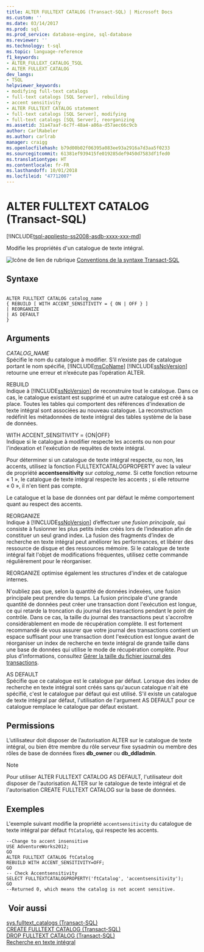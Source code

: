 ```yaml
---
title: ALTER FULLTEXT CATALOG (Transact-SQL) | Microsoft Docs
ms.custom: ''
ms.date: 03/14/2017
ms.prod: sql
ms.prod_service: database-engine, sql-database
ms.reviewer: ''
ms.technology: t-sql
ms.topic: language-reference
f1_keywords:
- ALTER_FULLEXT_CATALOG_TSQL
- ALTER FULLEXT CATALOG
dev_langs:
- TSQL
helpviewer_keywords:
- modifying full-text catalogs
- full-text catalogs [SQL Server], rebuilding
- accent sensitivity
- ALTER FULLTEXT CATALOG statement
- full-text catalogs [SQL Server], modifying
- full-text catalogs [SQL Server], reorganizing
ms.assetid: 31a47aaf-6c7f-48a4-a86a-d57aec66c9cb
author: CarlRabeler
ms.author: carlrab
manager: craigg
ms.openlocfilehash: b79d00b02f06395a083ee93a2916a7d3aa5f0233
ms.sourcegitcommit: 61381ef939415fe019285def9450d7583df1fed0
ms.translationtype: HT
ms.contentlocale: fr-FR
ms.lasthandoff: 10/01/2018
ms.locfileid: "47712007"
---
```

# <a name="alter-fulltext-catalog-transact-sql"></a>ALTER FULLTEXT CATALOG (Transact-SQL)
[!INCLUDE[tsql-appliesto-ss2008-asdb-xxxx-xxx-md](../../includes/tsql-appliesto-ss2008-asdb-xxxx-xxx-md.md)]

  Modifie les propriétés d'un catalogue de texte intégral.  
  
 ![Icône de lien de rubrique](../../database-engine/configure-windows/media/topic-link.gif "Icône lien de rubrique") [Conventions de la syntaxe Transact-SQL](../../t-sql/language-elements/transact-sql-syntax-conventions-transact-sql.md)  
  
## <a name="syntax"></a>Syntaxe  
  
```  
  
ALTER FULLTEXT CATALOG catalog_name   
{ REBUILD [ WITH ACCENT_SENSITIVITY = { ON | OFF } ]  
| REORGANIZE  
| AS DEFAULT   
}  
```  
  
## <a name="arguments"></a>Arguments  
 *CATALOG_NAME*  
 Spécifie le nom du catalogue à modifier. S’il n’existe pas de catalogue portant le nom spécifié, [!INCLUDE[msCoName](../../includes/msconame-md.md)] [!INCLUDE[ssNoVersion](../../includes/ssnoversion-md.md)] retourne une erreur et n’exécute pas l’opération ALTER.  
  
 REBUILD  
 Indique à [!INCLUDE[ssNoVersion](../../includes/ssnoversion-md.md)] de reconstruire tout le catalogue. Dans ce cas, le catalogue existant est supprimé et un autre catalogue est créé à sa place. Toutes les tables qui comportent des références d'indexation de texte intégral sont associées au nouveau catalogue. La reconstruction redéfinit les métadonnées de texte intégral des tables système de la base de données.  
  
 WITH ACCENT_SENSITIVITY = {ON|OFF}  
 Indique si le catalogue à modifier respecte les accents ou non pour l'indexation et l'exécution de requêtes de texte intégral.  
  
 Pour déterminer si un catalogue de texte intégral respecte, ou non, les accents, utilisez la fonction FULLTEXTCATALOGPROPERTY avec la valeur de propriété **accentsensitivity** sur *catalog_name*. Si cette fonction retourne « 1 », le catalogue de texte intégral respecte les accents ; si elle retourne « 0 », il n'en tient pas compte.  
  
 Le catalogue et la base de données ont par défaut le même comportement quant au respect des accents.  
  
 REORGANIZE  
 Indique à [!INCLUDE[ssNoVersion](../../includes/ssnoversion-md.md)] d’effectuer une *fusion principale*, qui consiste à fusionner les plus petits index créés lors de l’indexation afin de constituer un seul grand index. La fusion des fragments d’index de recherche en texte intégral peut améliorer les performances, et libérer des ressource de disque et des ressources mémoire. Si le catalogue de texte intégral fait l'objet de modifications fréquentes, utilisez cette commande régulièrement pour le réorganiser.  
  
 REORGANIZE optimise également les structures d'index et de catalogue internes.  
  
 N'oubliez pas que, selon la quantité de données indexées, une fusion principale peut prendre du temps. La fusion principale d'une grande quantité de données peut créer une transaction dont l'exécution est longue, ce qui retarde la troncation du journal des transactions pendant le point de contrôle. Dans ce cas, la taille du journal des transactions peut s'accroître considérablement en mode de récupération complète. Il est fortement recommandé de vous assurer que votre journal des transactions contient un espace suffisant pour une transaction dont l'exécution est longue avant de réorganiser un index de recherche en texte intégral de grande taille dans une base de données qui utilise le mode de récupération complète. Pour plus d’informations, consultez [Gérer la taille du fichier journal des transactions](../../relational-databases/logs/manage-the-size-of-the-transaction-log-file.md).  
  
 AS DEFAULT  
 Spécifie que ce catalogue est le catalogue par défaut. Lorsque des index de recherche en texte intégral sont créés sans qu'aucun catalogue n'ait été spécifié, c'est le catalogue par défaut qui est utilisé. S'il existe un catalogue de texte intégral par défaut, l'utilisation de l'argument AS DEFAULT pour ce catalogue remplace le catalogue par défaut existant.  
  
## <a name="permissions"></a>Permissions  
 L’utilisateur doit disposer de l’autorisation ALTER sur le catalogue de texte intégral, ou bien être membre du rôle serveur fixe sysadmin ou membre des rôles de base de données fixes **db_owner** ou **db_ddladmin**.  
  
> [!NOTE]  
>  Pour utiliser ALTER FULLTEXT CATALOG AS DEFAULT, l'utilisateur doit disposer de l'autorisation ALTER sur le catalogue de texte intégral et de l'autorisation CREATE FULLTEXT CATALOG sur la base de données.  
  
## <a name="examples"></a>Exemples  
 L'exemple suivant modifie la propriété `accentsensitivity` du catalogue de texte intégral par défaut `ftCatalog`, qui respecte les accents.  
  
```  
--Change to accent insensitive  
USE AdventureWorks2012;  
GO  
ALTER FULLTEXT CATALOG ftCatalog   
REBUILD WITH ACCENT_SENSITIVITY=OFF;  
GO  
-- Check Accentsensitivity  
SELECT FULLTEXTCATALOGPROPERTY('ftCatalog', 'accentsensitivity');  
GO  
--Returned 0, which means the catalog is not accent sensitive.  
```  
  
## <a name="see-also"></a> Voir aussi  
 [sys.fulltext_catalogs &#40;Transact-SQL&#41;](../../relational-databases/system-catalog-views/sys-fulltext-catalogs-transact-sql.md)   
 [CREATE FULLTEXT CATALOG &#40;Transact-SQL&#41;](../../t-sql/statements/create-fulltext-catalog-transact-sql.md)   
 [DROP FULLTEXT CATALOG &#40;Transact-SQL&#41;](../../t-sql/statements/drop-fulltext-catalog-transact-sql.md)   
 [Recherche en texte intégral](../../relational-databases/search/full-text-search.md)  
  
  
